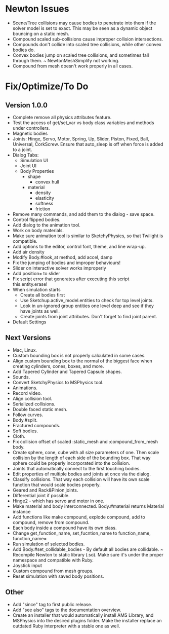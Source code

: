 # Newton Issues

- Scene/Tree collisions may cause bodies to penetrate into them if the solver
  model is set to exact. This may be seen as a dynamic object bouncing on a
  static mesh.
- Compound scaled sub-collisions cause improper collision intersections.
- Compounds don't collide into scaled tree collisions, while other convex bodies
  do.
- Convex bodies jump on scaled tree collisions, and sometimes fall through them.
~ NewtonMeshSimplify not working.
- Compound from mesh doesn't work properly in all cases.


# Fix/Optimize/To Do

## Version 1.0.0
- Complete remove all physics attributes feature.
- Test the access of get/set_var vs body class variables and methods under
  controllers.
- Magnetic bodies
- Joints: Hinge, Servo, Motor, Spring, Up, Slider, Piston, Fixed, Ball,
  Universal, CorkScrew.
  Ensure that auto_sleep is off when force is added to a joint.
- Dialog
  Tabs:
    - Simulation UI
    - Joint UI
    - Body Properties
        - shape
            - convex hull
        - material
            - density
            - elasticity
            - softness
            - friction
- Remove many commands, and add them to the dialog - save space.
- Control flipped bodies.
- Add dialog to the animation tool.
- Work on body materials.
- Make sure animation tool is similar to SketchyPhysics, so that Twilight is compatible.
- Add options to the editor, control font, theme, and line wrap-up.
- Add air density
- Modify Body.#look_at method, add accel, damp
- Fix the jumping of bodies and improper behaviours!
- Slider on interactive solver works improperly
- Add position= to slider
- Fix script error that generates after executing this script
  this.entity.erase!
- When simulation starts
    - Create all bodies first
    - Use Sketchup.active_model.entities to check for top level joints.
    - Look in un-ignored group entities one level deep and see if they
      have joints as well.
    - Create joints from joint attributes. Don't forget to find joint parent.
- Default Settings


## Next Versions
- Mac, Linux.
- Custom bounding box is not properly calculated in some cases.
- Align custom bounding box to the normal of the biggest face when creating
  cylinders, cones, boxes, and more.
- Add Tapered Cylinder and Tapered Capsule shapes.
- Sounds.
- Convert SketchyPhysics to MSPhysics tool.
- Animations.
- Record video.
- Align collision tool.
- Serialized collisions.
- Double faced static mesh.
- Follow curves.
- Body.#split.
- Fractured compounds.
- Soft bodies.
- Cloth.
- Fix collision offset of scaled :static_mesh and :compound_from_mesh body.
- Create sphere, cone, cube with all size parameters of one. Then scale
  collision by the length of each side of the bounding box. That way sphere
  could be properly incorporated into the collision.
- Joints that automatically connect to the first touching bodies.
- Edit properties of multiple bodies and joints at once via the dialog.
- Classify collisions. That way each collision will have its own scale function
  that would scale bodies properly.
- Geared and Rack&Pinion joints.
- Differential joint if possible.
- Hinge2 - which has servo and motor in one.
- Make material and body interconnected. Body.#material returns Material instance
- Add functions like make compound, explode compound, add to compound, remove from compound.
- Each body inside a compound have its own class.
- Change get_function_name, set_fucntion_name to function_name, function_name=
- Run simulation of selected bodies.
- Add Body.#set_collidable_bodies - By default all bodies are collidable.
~ Recompile Newton to static library (.so). Make sure it's under the proper namespace and
  compatible with Ruby.
- Joystick input
- Custom compound from mesh groups.
- Reset simulation with saved body positions.


## Other

- Add "since" tag to first public release.
- Add "see also" tags to the documentation overview.
- Create an installer that would automatically install AMS Library, and MSPhysics
  into the desired plugins folder. Make the installer replace an outdated Ruby
  interpreter with a stable one as well.
